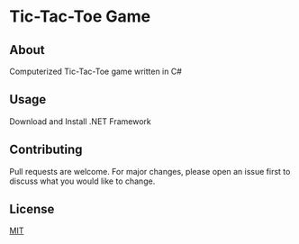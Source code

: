 # Tic-Tac-Toe Game

## About
Computerized Tic-Tac-Toe game written in C#

## Usage
Download and Install .NET Framework

## Contributing
Pull requests are welcome. For major changes, please open an issue first to discuss what you would like to change.

## License
[MIT](https://choosealicense.com/licenses/mit/)